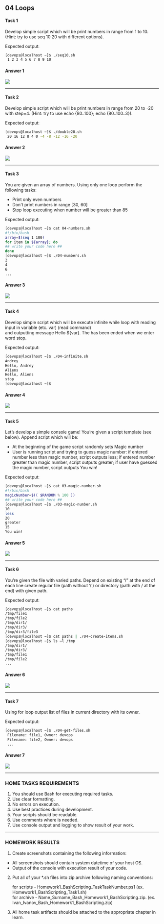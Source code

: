 ## 04 Loops
#### Task 1
Develop simple script which will be print numbers in range from 1 to 10. (Hint: try to use seq 10 20 with different options).<br/> 

Expected output:<br/>
```bash
[devops@localhost ~]$ ./seq10.sh
 1 2 3 4 5 6 7 8 9 10
```
#### Answer 1

![](https://github.com/MikeBakinovski/DevOps_Fundamentals/blob/main/02%20Scripting%20Bash%20DevOps%20L1/04%20Loops/Images/LOOPT1.JPG)

---
#### Task 2
Develop simple script which will be print numbers in range from 20 to -20 with step=4. (Hint: try to use echo {80..100}; echo {80..100..3}).<br/>

Expected output:<br/>
```bash
[devops@localhost ~]$ ./double20.sh
 20 16 12 8 4 0 -4 -8 -12 -16 -20
```
#### Answer 2

![](https://github.com/MikeBakinovski/DevOps_Fundamentals/blob/main/02%20Scripting%20Bash%20DevOps%20L1/04%20Loops/Images/LOOPT2.JPG)

---
#### Task 3
You are given an array of numbers. Using only one loop perform the following tasks:<br/>
* Print only even numbers
* Don't print numbers in range [30, 60]
* Stop loop executing when number will be greater than 85

Expected output:<br/>
```bash
[devops@localhost ~]$ cat 04-numbers.sh
#!/bin/bash
array=$(seq 1 100)
for item in ${array}; do
## write your code here ##
done
[devops@localhost ~]$ ./04-numbers.sh
2
4
6
...
```
#### Answer 3

![](https://github.com/MikeBakinovski/DevOps_Fundamentals/blob/main/02%20Scripting%20Bash%20DevOps%20L1/04%20Loops/Images/LOOPT3.JPG)

---
#### Task 4 
Develop simple script which will be execute infinite while loop with reading input in variable (etc. var) (read command)<br/> 
and outputting message Hello ${var}. The has been ended when we enter word stop.<br/>

Expected output:<br/>
```bash
[devops@localhost ~]$ ./04-infinite.sh
Andrey
Hello, Andrey
Aliens
Hello, Aliens
stop
[devops@localhost ~]$
```
#### Answer 4

![](https://github.com/MikeBakinovski/DevOps_Fundamentals/blob/main/02%20Scripting%20Bash%20DevOps%20L1/04%20Loops/Images/LOOPT4.JPG)

---
#### Task 5  
Let’s develop a simple console game! You’re given a script template (see below). Append script which will be:<br/>

* At the beginning of the game script randomly sets Magic number<br/>
* User is running script and trying to guess magic number: if entered number less than magic number, script outputs less; if entered number greater than magic number, script outputs greater; if user have guessed the magic number, script outputs You win!<br/>

Expected output:<br/>
```bash
[devops@localhost ~]$ cat 03-magic-number.sh
#!/bin/bash
magicNumber=$(( $RANDOM % 100 ))
## write your code here ##
[devops@localhost ~]$ ./03-magic-number.sh
10
less
20
greater
15
You win!
``` 
#### Answer 5

![](https://github.com/MikeBakinovski/DevOps_Fundamentals/blob/main/02%20Scripting%20Bash%20DevOps%20L1/04%20Loops/Images/LOOPT5.JPG)

---
#### Task 6  
You’re given the file with varied paths. Depend on existing “/” at the end of each line create regular file (path without ‘/’) or directory (path with / at the end) with given path.<br/>

Expected output:<br/>
```bash
[devops@localhost ~]$ cat paths
/tmp/file1
/tmp/file2
/tmp/dir1/
/tmp/dir3/
/tmp/dir3/file3
[devops@localhost ~]$ cat paths | ./04-create-items.sh
[devops@localhost ~]$ ls –l /tmp
/tmp/dir1/
/tmp/dir3/
/tmp/file1
/tmp/file2
...
``` 
#### Answer 6

![](https://github.com/MikeBakinovski/DevOps_Fundamentals/blob/main/02%20Scripting%20Bash%20DevOps%20L1/04%20Loops/Images/LOOPT6.JPG)

---
#### Task 7 
Using for loop output list of files in current directory with its owner.<br/>

Expected output:<br/>
```bash
[devops@localhost ~]$ ./04-get-files.sh
 Filename: file1, Owner: devops
 Filename: file2, Owner: devops
 ...
``` 
#### Answer 7

![](https://github.com/MikeBakinovski/DevOps_Fundamentals/blob/main/02%20Scripting%20Bash%20DevOps%20L1/04%20Loops/Images/LOOPT7.JPG)

---
### HOME TASKS REQUIREMENTS
1. You should use Bash for executing required tasks.<br/>
2. Use clear formatting.<br/>
3. No errors on execution.<br/>
4. Use best practices during development.<br/>
5. Your scripts should be readable.<br/>
6. Use comments where is needed.<br/>
7. Use console output and logging to show result of your work.<br/>

---
### HOMEWORK RESULTS
1. Create screenshots containing the following information:<br/>
* All screenshots should contain system datetime of your host OS.<br/>
* Output of the console with execution result of your code.<br/>

2. Put all of your  *.sh files into zip archive following naming conventions:<br/>

   for scripts - Homework1_BashScripting_TaskTaskNumber.ps1 (ex. Homework1_BashScripting_Task1.sh)<br/>
   for archive - Name_Surname_Bash_Homework1_BashScripting.zip. (ex. Ivan_Ivanov_Bash_Homework1_BashScripting.zip)<br/>

3. All home task artifacts should be attached to the appropriate chapter in learn.<br/>
